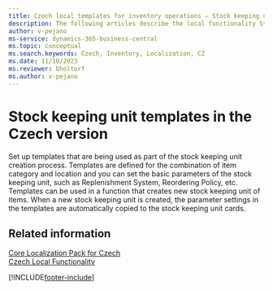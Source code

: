```yaml
---
title: Czech local templates for inventory operations – Stock keeping unit templates
description: The following articles describe the local functionality Stock keeping Unit Templates in the Czech version of Business Central.
author: v-pejano
ms-service: dynamics-365-business-central
ms.topic: conceptual
ms.search.keywords: Czech, Inventory, Localization, CZ
ms.date: 11/10/2023
ms.reviewer: bholtorf
ms.author: v-pejano
---
```


# Stock keeping unit templates in the Czech version

Set up templates that are being used as part of the stock keeping unit creation process.
Templates are defined for the combination of item category and location and you can set the basic parameters of the stock keeping unit, such as Replenishment System, Reordering Policy, etc.
Templates can be used in a function that creates new stock keeping unit of items. When a new stock keeping unit is created, the parameter settings in the templates are automatically copied to the stock keeping unit cards.

## Related information

[Core Localization Pack for Czech](ui-extensions-core-localization-pack-cz.md)  
[Czech Local Functionality](czech-local-functionality.md)  


[!INCLUDE[footer-include](../../includes/footer-banner.md)]